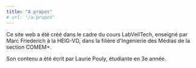 ```yaml
---
title: "A propos"
# url: "/a-propos"
---
```


Ce site web a été créé dans le cadre du cours LabVeilTech, enseigné par Marc Friederich à la HEIG-VD, dans la filière d'Ingénierie des Médias de la section COMEM+.

Son contenu a été écrit par Laurie Pouly, étudiante en 3e année.



